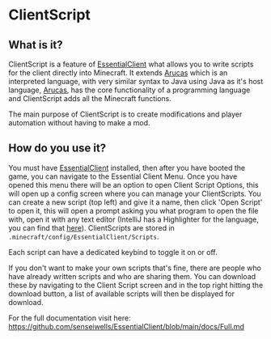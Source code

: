 # ClientScript

## What is it?

ClientScript is a feature of [EssentialClient](https://github.com/senseiwells/EssentialClient) what allows you to write
scripts for the client directly into Minecraft. It extends [Arucas](https://github.com/senseiwells/Arucas) which is an
interpreted language, with very similar syntax to Java using Java as it's host
language, [Arucas](https://github.com/senseiwells/Arucas), has the core functionality of a programming language and
ClientScript adds all the Minecraft functions.

The main purpose of ClientScript is to create modifications and player automation without having to make a mod.

## How do you use it?

You must have [EssentialClient](https://github.com/senseiwells/EssentialClient) installed, then after you have booted
the game, you can navigate to the Essential Client Menu. Once you have opened this menu there will be an option to open
Client Script Options, this will open up a config screen where you can manage your ClientScripts. You can create a new
script (top left) and give it a name, then click 'Open Script' to open it, this will open a prompt asking you what
program to open the file with, open it with any text editor (IntelliJ has a Highlighter for the language, you can find
that [here](https://github.com/Kariaro/ArucasHighlighter/releases)). ClientScripts are stored
in `.minecraft/config/EssentialClient/Scripts`.

Each script can have a dedicated keybind to toggle it on or off.

If you don't want to make your own scripts that's fine, there are people who have already written scripts and who are
sharing them. You can download these by navigating to the Client Script screen and in the top right hitting the download
button, a list of available scripts will then be displayed for download.

For the full documentation visit here: https://github.com/senseiwells/EssentialClient/blob/main/docs/Full.md